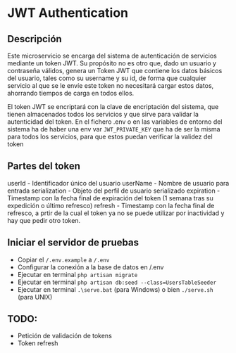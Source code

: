# JWT Authentication

## Descripción
Este microservicio se encarga del sistema de autenticación de servicios mediante un token JWT. Su propósito no es otro que, dado un usuario y contraseña válidos, genera un Token JWT que contiene los datos básicos del usuario, tales como su username y su id, de forma que cualquier servicio al que se le envíe este token no necesitará cargar estos datos, ahorrando tiempos de carga en todos ellos.

El token JWT se encriptará con la clave de encriptación del sistema, que tienen almacenados todos los servicios
y que sirve para validar la autenticidad del token. En el fichero .env o en las variables de entorno del sistema ha de haber una env var `JWT_PRIVATE_KEY` que ha de ser la misma para todos los servicios, para que estos puedan verificar la validez del token

## Partes del token
userId        - Identificador único del usuario
userName      - Nombre de usuario para entrada
serialization - Objeto del perfil de usuario serializado
expiration    - Timestamp con la fecha final de expiración del token (1 semana tras su expedición o último refresco)
refresh       - Timestamp con la fecha final de refresco, a prtir de la cual el token ya no se puede utilizar por inactividad y hay que pedir otro token.

## Iniciar el servidor de pruebas
- Copiar el `/.env.example` a `/.env`
- Configurar la conexión a la base de datos en /.env
- Ejecutar en terminal `php artisan migrate`
- Ejecutar en terminal `php artisan db:seed --class=UsersTableSeeder`
- Ejecutar en terminal `.\serve.bat` (para Windows) o bien `./serve.sh` (para UNIX)

## TODO:
- Petición de validación de tokens
- Token refresh